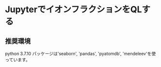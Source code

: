 # JupyterでイオンフラクションをQLする
## 推奨環境
python 3.7.10
パッケージは'seaborn', 'pandas', 'pyatomdb', 'mendeleev'を使っています。
